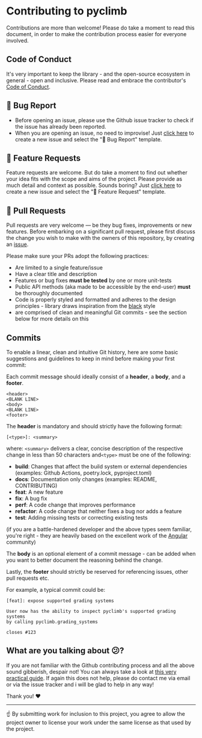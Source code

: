 # Contributing to pyclimb
Contributions are more than welcome! Please do take a moment to read this document, in order to make the contribution process easier for everyone involved.

## Code of Conduct
It's very important to keep the library - and the open-source ecosystem in general - open and inclusive. Please read and embrace the contributor's [Code of Conduct](CODE_OF_CONDUCT.md).

## :bug: Bug Report 
- Before opening an issue, please use the Github issue tracker to check if the issue has already been reported. 
- When you are opening an issue, no need to improvise! Just [click here](https://github.com/ilias-ant/pyclimb/issues/new/choose) to create a new issue and select the ":bug: Bug Report" template.

## :rocket: Feature Requests
Feature requests are welcome. But do take a moment to find out whether your idea fits with the scope and aims of the project. 
Please provide as much detail and context as possible. Sounds boring? Just [click here](https://github.com/ilias-ant/pyclimb/issues/new/choose) to create a new issue and select the "🚀 Feature Request" template.

## :memo:	 Pull Requests
Pull requests are very welcome — be they bug fixes, improvements or new features. Before embarking on a significant pull request,
please first discuss the change you wish to make with the owners of this repository, by creating an [issue](https://github.com/ilias-ant/pyclimb/issues/new/choose).

Please make sure your PRs adopt the following practices:
- Are limited to a single feature/issue
- Have a clear title and description
- Features or bug fixes **must be tested** by one or more unit-tests
- Public API methods (aka made to be accessible by the end-user) **must** be thoroughly documented
- Code is properly styled and formatted and adheres to the design principles - library draws inspiration from the [black](https://github.com/psf/black) style
- are comprised of clean and meaningful Git commits - see the section below for more details on this

## Commits
To enable a linear, clean and intuitive Git history, here are some basic suggestions and guidelines to keep in mind before making your first commit:

Each commit message should ideally consist of a **header**, a **body**, and a **footer**.

```
<header>
<BLANK LINE>
<body>
<BLANK LINE>
<footer>
```

The **header** is mandatory and should strictly have the following format:

```
[<type>]: <summary>
```

where: `<summary>` delivers a clear, concise description of the respective change in less than 50 characters and`<type>` must be one of the following:

* **build**: Changes that affect the build system or external dependencies (examples: Github Actions, poetry.lock, pyproject.toml)
* **docs**: Documentation only changes (examples: README, CONTRIBUTING)
* **feat**: A new feature
* **fix**: A bug fix
* **perf**: A code change that improves performance
* **refactor**: A code change that neither fixes a bug nor adds a feature
* **test**: Adding missing tests or correcting existing tests

(if you are a battle-hardened developer and the above types seem familiar, you're right - they are heavily based on the excellent work of the [Angular](https://github.com/angular/angular) community)

The **body** is an optional element of a commit message - can be added when you want to better document the reasoning behind the change.

Lastly, the **footer** should strictly be reserved for referencing issues, other pull requests etc.


For example, a typical commit could be:

```
[feat]: expose supported grading systems

User now has the ability to inspect pyclimb's supported grading systems
by calling pyclimb.grading_systems

closes #123
```

## What are you talking about 😕? 
If you are not familiar with the Github contributing process and all the above sound gibberish, despair not! You can always take a look at [this very practical guide](https://github.com/firstcontributions/first-contributions). If again this does not help, please do contact me via email or via the issue tracker and i will be glad to help in any way!

Thank you! :heart: 

---

:point_up: By submitting work for inclusion to this project, you agree to allow the project owner to license your work 
under the same license as that used by the project.
